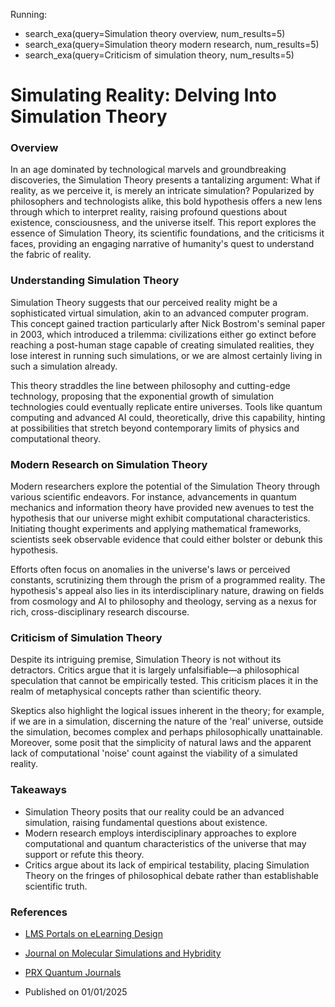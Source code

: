 
Running:
 - search_exa(query=Simulation theory overview, num_results=5)
 - search_exa(query=Simulation theory modern research, num_results=5)
 - search_exa(query=Criticism of simulation theory, num_results=5)

# Simulating Reality: Delving Into Simulation Theory

### Overview
In an age dominated by technological marvels and groundbreaking discoveries, the Simulation Theory presents a tantalizing argument: What if reality, as we perceive it, is merely an intricate simulation? Popularized by philosophers and technologists alike, this bold hypothesis offers a new lens through which to interpret reality, raising profound questions about existence, consciousness, and the universe itself. This report explores the essence of Simulation Theory, its scientific foundations, and the criticisms it faces, providing an engaging narrative of humanity's quest to understand the fabric of reality.

### Understanding Simulation Theory
Simulation Theory suggests that our perceived reality might be a sophisticated virtual simulation, akin to an advanced computer program. This concept gained traction particularly after Nick Bostrom's seminal paper in 2003, which introduced a trilemma: civilizations either go extinct before reaching a post-human stage capable of creating simulated realities, they lose interest in running such simulations, or we are almost certainly living in such a simulation already.

This theory straddles the line between philosophy and cutting-edge technology, proposing that the exponential growth of simulation technologies could eventually replicate entire universes. Tools like quantum computing and advanced AI could, theoretically, drive this capability, hinting at possibilities that stretch beyond contemporary limits of physics and computational theory.

### Modern Research on Simulation Theory
Modern researchers explore the potential of the Simulation Theory through various scientific endeavors. For instance, advancements in quantum mechanics and information theory have provided new avenues to test the hypothesis that our universe might exhibit computational characteristics. Initiating thought experiments and applying mathematical frameworks, scientists seek observable evidence that could either bolster or debunk this hypothesis.

Efforts often focus on anomalies in the universe's laws or perceived constants, scrutinizing them through the prism of a programmed reality. The hypothesis's appeal also lies in its interdisciplinary nature, drawing on fields from cosmology and AI to philosophy and theology, serving as a nexus for rich, cross-disciplinary research discourse.

### Criticism of Simulation Theory
Despite its intriguing premise, Simulation Theory is not without its detractors. Critics argue that it is largely unfalsifiable—a philosophical speculation that cannot be empirically tested. This criticism places it in the realm of metaphysical concepts rather than scientific theory.

Skeptics also highlight the logical issues inherent in the theory; for example, if we are in a simulation, discerning the nature of the 'real' universe, outside the simulation, becomes complex and perhaps philosophically unattainable. Moreover, some posit that the simplicity of natural laws and the apparent lack of computational 'noise' count against the viability of a simulated reality.

### Takeaways
- Simulation Theory posits that our reality could be an advanced simulation, raising fundamental questions about existence.
- Modern research employs interdisciplinary approaches to explore computational and quantum characteristics of the universe that may support or refute this theory.
- Critics argue about its lack of empirical testability, placing Simulation Theory on the fringes of philosophical debate rather than establishable scientific truth.

### References
- [LMS Portals on eLearning Design](https://www.lmsportals.com/post/the-science-of-retention-cognitive-strategies-in-elearning-design)
- [Journal on Molecular Simulations and Hybridity](https://muse.jhu.edu/pub/263/article/945626)
- [PRX Quantum Journals](https://journals.aps.org/prxquantum)

- Published on 01/01/2025